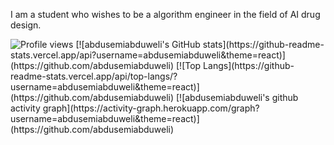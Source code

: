 I am a student who wishes to be a algorithm engineer in the field of AI drug design. 

<img src="https://gpvc.arturio.dev/abdusemiabduweli" alt="Profile views"/>
[![abdusemiabduweli's GitHub stats](https://github-readme-stats.vercel.app/api?username=abdusemiabduweli&theme=react)](https://github.com/abdusemiabduweli)
[![Top Langs](https://github-readme-stats.vercel.app/api/top-langs/?username=abdusemiabduweli&theme=react)](https://github.com/abdusemiabduweli)
[![abdusemiabduweli's github activity graph](https://activity-graph.herokuapp.com/graph?username=abdusemiabduweli&theme=react)](https://github.com/abdusemiabduweli)
